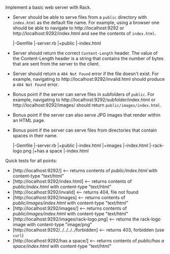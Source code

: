 Implement a basic web server with Rack.

* Server should be able to serve files from a `public` directory with `index.html` as the default file name. For example, using a browser one should be able to navigate to http://localhost:9292 or http://localhost:9292/index.html and see the contents of `index.html`.

    |-Gemfile
    |-server.rb
    |+public
        |-index.html

* Server should return the correct `Content-Length` header. The value of the Content-Length header is a string that contains the number of bytes that are sent from the server to the client.

* Server should return a `404 Not Found` error if the file doesn't exist. For example, navigating to http://localhost:9292/invalid.html should produce a `404 Not Found` error.

* Bonus point if the server can serve files in subfolders of `public`. For example, navigating to http://localhost:9292/subfolder/index.html or http://localhost:9292/images/ should return `public/images/index.html`.

* Bonus point if the server can also serve JPG images that render within an HTML page.

* Bonus point if the server can serve files from directories that contain spaces in their name.

    |-Gemfile
    |-server.rb
    |+public
        |-index.html
        |+images
            |-index.html
            |-rack-logo.png
        |+has a space
            |-index.html

Quick tests for all points:

* [http://localhost:9292/] <-- returns contents of *public/index.html* with content-type "text/html"
* [http://localhost:9292/index.html] <-- returns contents of *public/index.html* with content-type "text/html"
* [http://localhost:9292/invalid] <-- returns 404, file not found
* [http://localhost:9292/images] <-- returns contents of *public/images/index.html* with content-type "text/html"
* [http://localhost:9292/images/] <-- returns contents of *public/images/index.html* with content-type "text/html"
* [http://localhost:9292/images/rack-logo.png] <-- returns the rack-logo image with content-type "image/png"
* [http://localhost:9292/../../../../forbidden] <-- returns 403, forbidden (use `curl`)
* [http://localhost:9292/has a space/] <-- returns contents of *public/has a space/index.html* with content-type "text/html"

